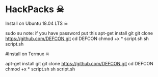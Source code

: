 # HackPacks ☠

Install on Ubuntu 18.04 LTS ☠

sudo su
note: if you have password put this 
apt-get install git
git clone https://github.com/DEFCON.git
cd DEFCON
chmod +x * script.sh
sh script.sh


#Install on Termux ☠

apt-get install git
git clone https://github.com/DEFCON.git
cd DEFCON
chmod +x * script.sh
sh script.sh




